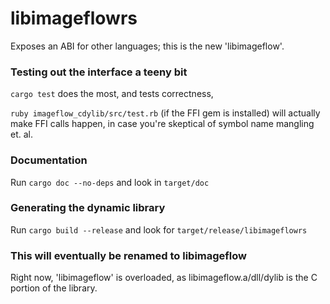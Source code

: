 # libimageflowrs

Exposes an ABI for other languages; this is the new 'libimageflow'. 

### Testing out the interface a teeny bit

`cargo test` does the most, and tests correctness,

`ruby imageflow_cdylib/src/test.rb` (if the FFI gem is installed) will actually make FFI calls happen, in case you're skeptical of symbol name mangling et. al.

### Documentation

Run `cargo doc --no-deps` and look in `target/doc`

### Generating the dynamic library

Run `cargo build --release` and look for `target/release/libimageflowrs`


### This will eventually be renamed to libimageflow
 
Right now, 'libimageflow' is overloaded, as libimageflow.a/dll/dylib is the C portion of the library.

